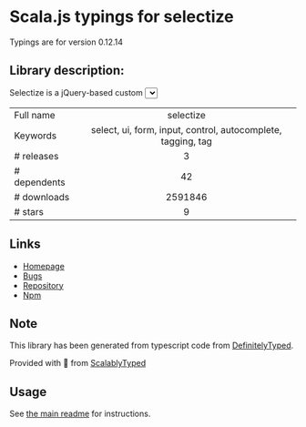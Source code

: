 
# Scala.js typings for selectize

Typings are for version 0.12.14

## Library description:
Selectize is a jQuery-based custom <select> UI control. Useful for tagging, contact lists, country selectors, etc.

|                    |                 |
| ------------------ | :-------------: |
| Full name          | selectize |
| Keywords           | select, ui, form, input, control, autocomplete, tagging, tag |
| # releases         | 3 |
| # dependents       | 42 |
| # downloads        | 2591846 |
| # stars            | 9 |

## Links
- [Homepage](https://github.com/selectize/selectize.js#readme)
- [Bugs](https://github.com/selectize/selectize.js/issues)
- [Repository](https://github.com/selectize/selectize.js)
- [Npm](https://www.npmjs.com/package/selectize)
    


## Note
This library has been generated from typescript code from [DefinitelyTyped](https://definitelytyped.org).

Provided with :purple_heart: from [ScalablyTyped](https://github.com/oyvindberg/ScalablyTyped)

## Usage
See [the main readme](../../readme.md) for instructions.


